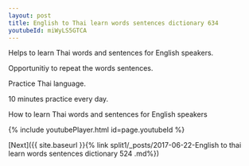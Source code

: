 ```yaml
---
layout: post
title: English to Thai learn words sentences dictionary 634 
youtubeId: miWyLS5GTCA
---
```

 
 
Helps to learn Thai words and sentences for English speakers.

Opportunitiy to repeat the words sentences. 

Practice Thai language. 
 
10 minutes practice every day. 
 
How to learn Thai words and sentences for English speakers 
 
{% include youtubePlayer.html id=page.youtubeId %}
 
 
[Next]({{ site.baseurl }}{% link  split1/_posts/2017-06-22-English to thai learn words sentences dictionary 524 .md%})
 
